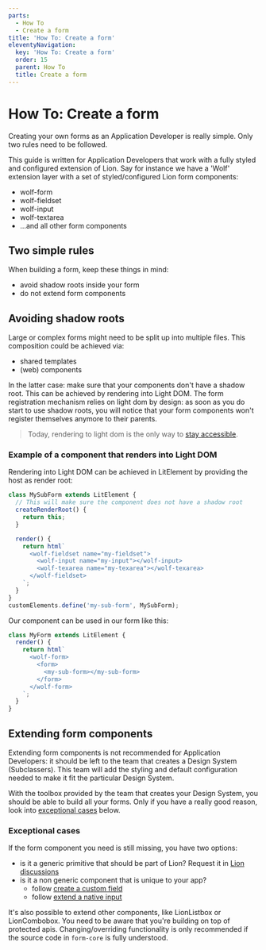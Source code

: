```yaml
---
parts:
  - How To
  - Create a form
title: 'How To: Create a form'
eleventyNavigation:
  key: 'How To: Create a form'
  order: 15
  parent: How To
  title: Create a form
---
```


# How To: Create a form

Creating your own forms as an Application Developer is really simple. Only two rules need to be followed.

This guide is written for Application Developers that work with a fully styled and configured extension of Lion.
Say for instance we have a 'Wolf' extension layer with a set of styled/configured Lion form components:

- wolf-form
- wolf-fieldset
- wolf-input
- wolf-textarea
- ...and all other form components

## Two simple rules

When building a form, keep these things in mind:

- avoid shadow roots inside your form
- do not extend form components

## Avoiding shadow roots

Large or complex forms might need to be split up into multiple files. This composition could be achieved via:

- shared templates
- (web) components

In the latter case: make sure that your components don't have a shadow root. This can be achieved by rendering into Light DOM. The form registration mechanism relies on light dom by design: as soon as you do start to use shadow roots, you will notice that your form components won't register themselves anymore to their parents.

> Today, rendering to light dom is the only way to [stay accessible](../../fundamentals/rationales/accessibility.md#shadow-roots-and-accessibility).

### Example of a component that renders into Light DOM

Rendering into Light DOM can be achieved in LitElement by providing the host as render root:

```js
class MySubForm extends LitElement {
  // This will make sure the component does not have a shadow root
  createRenderRoot() {
    return this;
  }

  render() {
    return html`
      <wolf-fieldset name="my-fieldset">
        <wolf-input name="my-input"></wolf-input>
        <wolf-texarea name="my-texarea"></wolf-texarea>
      </wolf-fieldset>
    `;
  }
}
customElements.define('my-sub-form', MySubForm);
```

Our component can be used in our form like this:

```js
class MyForm extends LitElement {
  render() {
    return html`
      <wolf-form>
        <form>
          <my-sub-form></my-sub-form>
        </form>
      </wolf-form>
    `;
  }
}
```

## Extending form components

Extending form components is not recommended for Application Developers: it should be left to the team that creates a Design System (Subclassers).
This team will add the styling and default configuration needed to make it fit the particular Design System.

With the toolbox provided by the team that creates your Design System, you should be able to build all your forms. Only if you have a really good reason, look into
[exceptional cases](#exceptional-cases) below.

### Exceptional cases

If the form component you need is still missing, you have two options:

- is it a generic primitive that should be part of Lion? Request it in [Lion discussions](https://github.com/ing-bank/lion/discussions)
- is it a non generic component that is unique to your app?
  - follow [create a custom field](./create-a-custom-field.md)
  - follow [extend a native input](./extend-a-native-input.md)

It's also possible to extend other components, like LionListbox or LionCombobox. You need to be aware that you're building on top of protected apis.
Changing/overriding functionality is only recommended if the source code in `form-core` is fully understood.
